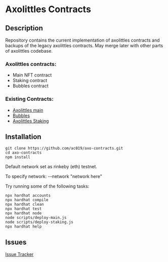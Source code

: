 # Axolittles Contracts

## Description

Repository contains the current implementation of axolittles contracts and backups of the legacy axolittles contracts.
May merge later with other parts of axolittles codebase.

### Axolittles contracts:

- Main NFT contract
- Staking contract
- Bubbles contract

### Existing Contracts:

- [Axolittles main](https://etherscan.io/address/0xf36446105ff682999a442b003f2224bcb3d82067)
- [Bubbles](https://etherscan.io/address/0x58f46f627c88a3b217abc80563b9a726abb873ba)
- [Axolittles Staking](https://etherscan.io/address/0x1ca6e4643062e67ccd555fb4f64bee603340e0ea)

## Installation

```
git clone https://github.com/ac019/axo-contracts.git
cd axo-contracts
npm install
```

Default network set as rinkeby (eth) testnet.

To specify network: --network "network here"

Try running some of the following tasks:

```shell
npx hardhat accounts
npx hardhat compile
npx hardhat clean
npx hardhat test
npx hardhat node
node scripts/deploy-main.js
node scripts/deploy-staking.js
npx hardhat help
```

## Issues

[Issue Tracker](https://github.com/ac019/axo-contracts/issues)
